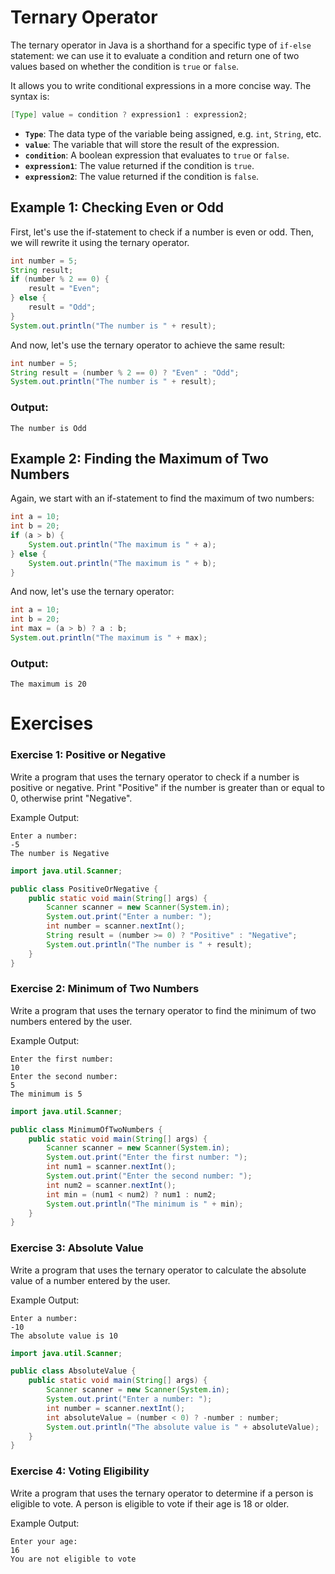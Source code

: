 # Ternary Operator

The ternary operator in Java is a shorthand for a specific type of `if-else` statement: we can use it to evaluate a condition and return one of two values based on whether the condition is `true` or `false`.

It allows you to write conditional expressions in a more concise way. The syntax is:

```java
[Type] value = condition ? expression1 : expression2;
```

- **`Type`**: The data type of the variable being assigned, e.g. `int`, `String`, etc.
- **`value`**: The variable that will store the result of the expression.
- **`condition`**: A boolean expression that evaluates to `true` or `false`.
- **`expression1`**: The value returned if the condition is `true`.
- **`expression2`**: The value returned if the condition is `false`.

## Example 1: Checking Even or Odd

First, let's use the if-statement to check if a number is even or odd. Then, we will rewrite it using the ternary operator.

```java	
int number = 5;
String result;
if (number % 2 == 0) {
    result = "Even";
} else {
    result = "Odd";
}
System.out.println("The number is " + result);
```

And now, let's use the ternary operator to achieve the same result:

```java
int number = 5;
String result = (number % 2 == 0) ? "Even" : "Odd";
System.out.println("The number is " + result);
```

### Output:
```
The number is Odd
```

## Example 2: Finding the Maximum of Two Numbers

Again, we start with an if-statement to find the maximum of two numbers:

```java
int a = 10;
int b = 20;
if (a > b) {
    System.out.println("The maximum is " + a);
} else {
    System.out.println("The maximum is " + b);
}
```

And now, let's use the ternary operator:

```java
int a = 10;
int b = 20;
int max = (a > b) ? a : b;
System.out.println("The maximum is " + max);
```

### Output:
```
The maximum is 20
```

# Exercises

### Exercise 1: Positive or Negative
Write a program that uses the ternary operator to check if a number is positive or negative. Print "Positive" if the number is greater than or equal to 0, otherwise print "Negative".

Example Output:
```
Enter a number:
-5
The number is Negative
```

<hint title="Solution">

```java
import java.util.Scanner;

public class PositiveOrNegative {
    public static void main(String[] args) {
        Scanner scanner = new Scanner(System.in);
        System.out.print("Enter a number: ");
        int number = scanner.nextInt();
        String result = (number >= 0) ? "Positive" : "Negative";
        System.out.println("The number is " + result);
    }
}
```
</hint>

### Exercise 2: Minimum of Two Numbers
Write a program that uses the ternary operator to find the minimum of two numbers entered by the user.

Example Output:
```
Enter the first number:
10
Enter the second number:
5
The minimum is 5
```

<hint title="Solution">

```java
import java.util.Scanner;

public class MinimumOfTwoNumbers {
    public static void main(String[] args) {
        Scanner scanner = new Scanner(System.in);
        System.out.print("Enter the first number: ");
        int num1 = scanner.nextInt();
        System.out.print("Enter the second number: ");
        int num2 = scanner.nextInt();
        int min = (num1 < num2) ? num1 : num2;
        System.out.println("The minimum is " + min);
    }
}
```
</hint>

### Exercise 3: Absolute Value
Write a program that uses the ternary operator to calculate the absolute value of a number entered by the user.

Example Output:
```
Enter a number:
-10
The absolute value is 10
```

<hint title="Solution">

```java
import java.util.Scanner;

public class AbsoluteValue {
    public static void main(String[] args) {
        Scanner scanner = new Scanner(System.in);
        System.out.print("Enter a number: ");
        int number = scanner.nextInt();
        int absoluteValue = (number < 0) ? -number : number;
        System.out.println("The absolute value is " + absoluteValue);
    }
}
```
</hint>


### Exercise 4: Voting Eligibility
Write a program that uses the ternary operator to determine if a person is eligible to vote. A person is eligible to vote if their age is 18 or older.

Example Output:
```
Enter your age:
16
You are not eligible to vote
```